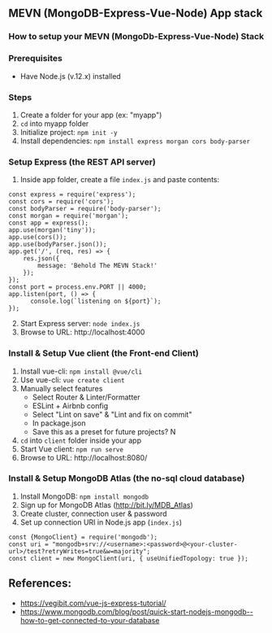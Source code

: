 ## MEVN (MongoDB-Express-Vue-Node) App stack

### How to setup your MEVN (MongoDb-Express-Vue-Node) Stack

### Prerequisites

- Have Node.js (v.12.x) installed

### Steps

1. Create a folder for your app (ex: "myapp")
2. `cd` into myapp folder
3. Initialize project:   `npm init -y`
4. Install dependencies:   `npm install express morgan cors body-parser`

### Setup Express (the REST API server)

1. Inside app folder, create a file `index.js` and paste contents:
```
const express = require('express');
const cors = require('cors');
const bodyParser = require('body-parser');
const morgan = require('morgan');
const app = express();
app.use(morgan('tiny'));
app.use(cors());
app.use(bodyParser.json());
app.get('/', (req, res) => {
	res.json({
		message: 'Behold The MEVN Stack!'
	});
});
const port = process.env.PORT || 4000;
app.listen(port, () => {
	  console.log(`listening on ${port}`);
});
```
2. Start Express server:  `node index.js`
3. Browse to URL:  http://localhost:4000

### Install & Setup Vue client (the Front-end Client)

1. Install vue-cli:  `npm install @vue/cli`
2. Use vue-cli:   `vue create client`
3. Manually select features
	- Select Router & Linter/Formatter
	- ESLint + Airbnb config
	- Select "Lint on save" & "Lint and fix on commit"
	- In package.json
	- Save this as a preset for future projects?  N
4. `cd` into `client` folder inside your app
5. Start Vue client:   `npm run serve`
6. Browse to URL:  http://localhost:8080/


### Install & Setup MongoDB Atlas (the no-sql cloud database)

1. Install MongoDB:  `npm install mongodb`
2. Sign up for MongoDB Atlas (http://bit.ly/MDB_Atlas)
3. Create cluster, connection user & password
3. Set up connection URI in Node.js app (`index.js`)
```
const {MongoClient} = require('mongodb');
const uri = "mongodb+srv://<username>:<password>@<your-cluster-url>/test?retryWrites=true&w=majority";
const client = new MongoClient(uri, { useUnifiedTopology: true });
```


## References:

- https://vegibit.com/vue-js-express-tutorial/
- https://www.mongodb.com/blog/post/quick-start-nodejs-mongodb--how-to-get-connected-to-your-database
